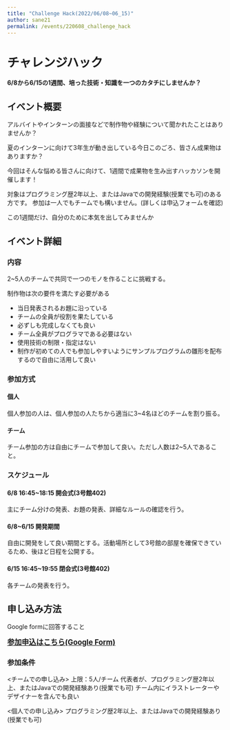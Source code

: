 ```yaml
---
title: "Challenge Hack(2022/06/08~06_15)"
author: sane21
permalink: /events/220608_challenge_hack
---
```

# チャレンジハック

**6/8から6/15の1週間、培った技術・知識を一つのカタチにしませんか？**

## イベント概要

アルバイトやインターンの面接などで制作物や経験について聞かれたことはありませんか？

夏のインターンに向けて3年生が動き出している今日このごろ、皆さん成果物はありますか？

今回はそんな悩める皆さんに向けて、1週間で成果物を生み出すハッカソンを開催します！

対象はプログラミング歴2年以上、またはJavaでの開発経験(授業でも可)のある方です。
参加は一人でもチームでも構いません。(詳しくは申込フォームを確認)

この1週間だけ、自分のために本気を出してみませんか


## イベント詳細

### 内容

2~5人のチームで共同で一つのモノを作ることに挑戦する。

制作物は次の要件を満たす必要がある

- 当日発表されるお題に沿っている
- チームの全員が役割を果たしている
- 必ずしも完成しなくても良い
- チーム全員がプログラマである必要はない
- 使用技術の制限・指定はない
- 制作が初めての人でも参加しやすいようにサンプルプログラムの雛形を配布するので自由に活用して良い

### 参加方式

#### 個人

個人参加の人は、個人参加の人たちから適当に3~4名ほどのチームを割り振る。

#### チーム

チーム参加の方は自由にチームで参加して良い。ただし人数は2~5人であること。

### スケジュール

#### 6/8 16:45~18:15 開会式(3号館402)

主にチーム分けの発表、お題の発表、詳細なルールの確認を行う。

#### 6/8~6/15 開発期間

自由に開発をして良い期間とする。活動場所として3号館の部屋を確保できているため、後ほど日程を公開する。

#### 6/15 16:45~19:55 閉会式(3号館402)

各チームの発表を行う。


## 申し込み方法

Google formに回答すること

<a style="font-weight:bold;font-size:1.05rem" href="https://forms.gle/y6ECpYEzHFcgAET38" target="_blank">参加申込はこちら(Google Form)</a>


### 参加条件

<チームでの申し込み>
上限：5人/チーム
代表者が、プログラミング歴2年以上、またはJavaでの開発経験あり(授業でも可)
チーム内にイラストレーターやデザイナーを含んでも良い

<個人での申し込み>
プログラミング歴2年以上、またはJavaでの開発経験あり(授業でも可)
